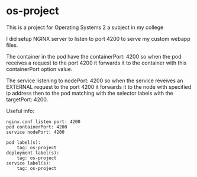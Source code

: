 # os-project

This is a project for Operating Systems 2 a subject in my college

I did setup NGINX server to listen to port 4200 to serve my custom webapp files.

The container in the pod have the containerPort: 4200 so when the pod receives a request to the port 4200 it forwards it to the container with this containerPort option value.

The service listening to nodePort: 4200 so when the service reveives an EXTERNAL request to the port 4200 it forwards it to the node with specified ip address then to the pod matching with the selector labels with the targetPort: 4200.


Useful info:
    
    nginx.conf listen port: 4200    
    pod containerPort: 4200
    service nodePort: 4200
    
    pod label(s):
        tag: os-project
    deployment label(s):
        tag: os-project    
    service label(s):
        tag: os-project
